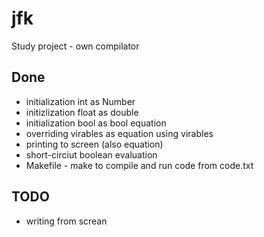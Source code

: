 # jfk
Study project - own compilator

## Done
* initialization int as Number
* initizlization float as double
* initialization bool as bool equation
* overriding virables as equation using virables
* printing to screen (also equation)
* short-circiut boolean evaluation
* Makefile - make to compile and run code from code.txt

## TODO
* writing from screan
